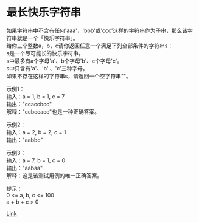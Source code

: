 <h1>最长快乐字符串</h1>

如果字符串中不含有任何'aaa'，'bbb'或'ccc'这样的字符串作为子串，那么该字符串就是一个「快乐字符串」。</br>
给你三个整数a，b，c请你返回任意一个满足下列全部条件的字符串s：</br>
s是一个尽可能长的快乐字符串。</br>
s中最多有a个字母'a'、b个字母'b'、c个字母'c'。</br>
s中只含有'a'、'b' 、'c'三种字母。</br>
如果不存在这样的字符串s，请返回一个空字符串""。</br>

示例1：</br>
输入：a = 1, b = 1, c = 7</br>
输出："ccaccbcc"</br>
解释："ccbccacc"也是一种正确答案。</br>

示例2：</br>
输入：a = 2, b = 2, c = 1</br>
输出："aabbc"</br>

示例3：</br>
输入：a = 7, b = 1, c = 0</br>
输出："aabaa"</br>
解释：这是该测试用例的唯一正确答案。</br>

提示：</br>
0 <= a, b, c <= 100</br>
a + b + c > 0</br>

[Link](https://leetcode-cn.com/problems/longest-happy-string/)